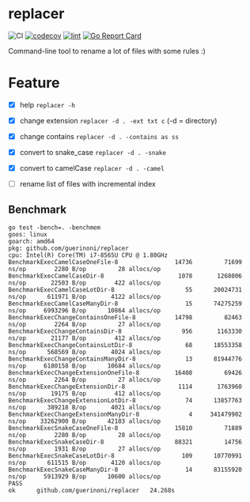 # replacer 
![CI](https://github.com/guerinoni/replacer/workflows/CI/badge.svg)
[![codecov](https://codecov.io/gh/guerinoni/replacer/branch/master/graph/badge.svg)](https://codecov.io/gh/guerinoni/replacer)
[![lint](https://github.com/guerinoni/replacer/actions/workflows/lint.yml/badge.svg)](https://github.com/guerinoni/replacer/actions/workflows/lint.yml)
[![Go Report Card](https://goreportcard.com/badge/github.com/guerinoni/replacer)](https://goreportcard.com/report/github.com/guerinoni/replacer)

Command-line tool to rename a lot of files with some rules :)

# Feature

- [x] help  `replacer -h`
- [x] change extension `replacer -d . -ext txt c` (-d = directory)
- [x] change contains `replacer -d . -contains as ss`
- [x] convert to snake_case `replacer -d . -snake`
- [x] convert to camelCase `replacer -d . -camel`
- [ ] rename list of files with incremental index


## Benchmark

```
go test -bench=. -benchmem
goos: linux
goarch: amd64
pkg: github.com/guerinoni/replacer
cpu: Intel(R) Core(TM) i7-8565U CPU @ 1.80GHz
BenchmarkExecCamelCaseOneFile-8         	   14736	     71699 ns/op	    2280 B/op	      28 allocs/op
BenchmarkExecCamelCaseDir-8             	    1078	   1268006 ns/op	   22503 B/op	     422 allocs/op
BenchmarkExecCamelCaseLotDir-8          	      55	  20024731 ns/op	  611971 B/op	    4122 allocs/op
BenchmarkExecCamelCaseManyDir-8         	      15	  74275259 ns/op	 6993296 B/op	   10864 allocs/op
BenchmarkExecChangeContainsOneFile-8    	   14798	     82463 ns/op	    2264 B/op	      27 allocs/op
BenchmarkExecChangeContainsDir-8        	     956	   1163330 ns/op	   21177 B/op	     412 allocs/op
BenchmarkExecChangeContainsLotDir-8     	      68	  18553358 ns/op	  568569 B/op	    4024 allocs/op
BenchmarkExecChangeContainsManyDir-8    	      13	  81944776 ns/op	 6180158 B/op	   10684 allocs/op
BenchmarkExecChangeExtensionOneFile-8   	   16408	     69426 ns/op	    2264 B/op	      27 allocs/op
BenchmarkExecChangeExtensionDir-8       	    1114	   1763960 ns/op	   19175 B/op	     412 allocs/op
BenchmarkExecChangeExtensionLotDir-8    	      74	  13857763 ns/op	  389218 B/op	    4021 allocs/op
BenchmarkExecChangeExtensionManyDir-8   	       4	 341479902 ns/op	33262900 B/op	   42103 allocs/op
BenchmarkExecSnakeCaseOneFile-8         	   15810	     71889 ns/op	    2280 B/op	      28 allocs/op
BenchmarkExecSnakeCaseDir-8             	   88321	     14756 ns/op	    1931 B/op	      27 allocs/op
BenchmarkExecSnakeCaseLotDir-8          	     109	  10770991 ns/op	  611515 B/op	    4120 allocs/op
BenchmarkExecSnakeCaseManyDir-8         	      14	  83155920 ns/op	 5913929 B/op	   10600 allocs/op
PASS
ok  	github.com/guerinoni/replacer	24.268s
```
